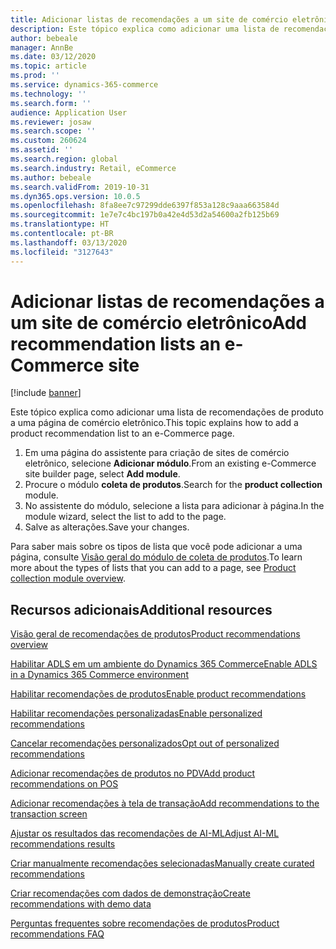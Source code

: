 ```yaml
---
title: Adicionar listas de recomendações a um site de comércio eletrônico
description: Este tópico explica como adicionar uma lista de recomendações de produto a uma página de comércio eletrônico.
author: bebeale
manager: AnnBe
ms.date: 03/12/2020
ms.topic: article
ms.prod: ''
ms.service: dynamics-365-commerce
ms.technology: ''
ms.search.form: ''
audience: Application User
ms.reviewer: josaw
ms.search.scope: ''
ms.custom: 260624
ms.assetid: ''
ms.search.region: global
ms.search.industry: Retail, eCommerce
ms.author: bebeale
ms.search.validFrom: 2019-10-31
ms.dyn365.ops.version: 10.0.5
ms.openlocfilehash: 8fa8ee7c97299dde6397f853a128c9aaa663584d
ms.sourcegitcommit: 1e7e7c4bc197b0a42e4d53d2a54600a2fb125b69
ms.translationtype: HT
ms.contentlocale: pt-BR
ms.lasthandoff: 03/13/2020
ms.locfileid: "3127643"
---
```

# <a name="add-recommendation-lists-an-e-commerce-site"></a><span data-ttu-id="19acf-103">Adicionar listas de recomendações a um site de comércio eletrônico</span><span class="sxs-lookup"><span data-stu-id="19acf-103">Add recommendation lists an e-Commerce site</span></span>

[!include [banner](includes/banner.md)]

<span data-ttu-id="19acf-104">Este tópico explica como adicionar uma lista de recomendações de produto a uma página de comércio eletrônico.</span><span class="sxs-lookup"><span data-stu-id="19acf-104">This topic explains how to add a product recommendation list to an e-Commerce page.</span></span>

1. <span data-ttu-id="19acf-105">Em uma página do assistente para criação de sites de comércio eletrônico, selecione **Adicionar módulo**.</span><span class="sxs-lookup"><span data-stu-id="19acf-105">From an existing e-Commerce site builder page, select **Add module**.</span></span>
1. <span data-ttu-id="19acf-106">Procure o módulo **coleta de produtos**.</span><span class="sxs-lookup"><span data-stu-id="19acf-106">Search for the **product collection** module.</span></span>
1. <span data-ttu-id="19acf-107">No assistente do módulo, selecione a lista para adicionar à página.</span><span class="sxs-lookup"><span data-stu-id="19acf-107">In the module wizard, select the list to add to the page.</span></span>
1. <span data-ttu-id="19acf-108">Salve as alterações.</span><span class="sxs-lookup"><span data-stu-id="19acf-108">Save your changes.</span></span>

<span data-ttu-id="19acf-109">Para saber mais sobre os tipos de lista que você pode adicionar a uma página, consulte [Visão geral do módulo de coleta de produtos](product-collection-module-overview.md).</span><span class="sxs-lookup"><span data-stu-id="19acf-109">To learn more about the types of lists that you can add to a page, see [Product collection module overview](product-collection-module-overview.md).</span></span>


## <a name="additional-resources"></a><span data-ttu-id="19acf-110">Recursos adicionais</span><span class="sxs-lookup"><span data-stu-id="19acf-110">Additional resources</span></span>

[<span data-ttu-id="19acf-111">Visão geral de recomendações de produtos</span><span class="sxs-lookup"><span data-stu-id="19acf-111">Product recommendations overview</span></span>](product-recommendations.md)

[<span data-ttu-id="19acf-112">Habilitar ADLS em um ambiente do Dynamics 365 Commerce</span><span class="sxs-lookup"><span data-stu-id="19acf-112">Enable ADLS in a Dynamics 365 Commerce environment</span></span>](enable-adls-environment.md)

[<span data-ttu-id="19acf-113">Habilitar recomendações de produtos</span><span class="sxs-lookup"><span data-stu-id="19acf-113">Enable product recommendations</span></span>](enable-product-recommendations.md)

[<span data-ttu-id="19acf-114">Habilitar recomendações personalizadas</span><span class="sxs-lookup"><span data-stu-id="19acf-114">Enable personalized recommendations</span></span>](personalized-recommendations.md)

[<span data-ttu-id="19acf-115">Cancelar recomendações personalizados</span><span class="sxs-lookup"><span data-stu-id="19acf-115">Opt out of personalized recommendations</span></span>](personalization-gdpr.md)

[<span data-ttu-id="19acf-116">Adicionar recomendações de produtos no PDV</span><span class="sxs-lookup"><span data-stu-id="19acf-116">Add product recommendations on POS</span></span>](product.md)

[<span data-ttu-id="19acf-117">Adicionar recomendações à tela de transação</span><span class="sxs-lookup"><span data-stu-id="19acf-117">Add recommendations to the transaction screen</span></span>](add-recommendations-control-pos-screen.md)

[<span data-ttu-id="19acf-118">Ajustar os resultados das recomendações de AI-ML</span><span class="sxs-lookup"><span data-stu-id="19acf-118">Adjust AI-ML recommendations results</span></span>](modify-product-recommendation-results.md)

[<span data-ttu-id="19acf-119">Criar manualmente recomendações selecionadas</span><span class="sxs-lookup"><span data-stu-id="19acf-119">Manually create curated recommendations</span></span>](create-editorial-recommendation-lists.md)

[<span data-ttu-id="19acf-120">Criar recomendações com dados de demonstração</span><span class="sxs-lookup"><span data-stu-id="19acf-120">Create recommendations with demo data</span></span>](product-recommendations-demo-data.md)

[<span data-ttu-id="19acf-121">Perguntas frequentes sobre recomendações de produtos</span><span class="sxs-lookup"><span data-stu-id="19acf-121">Product recommendations FAQ</span></span>](faq-recommendations.md)
